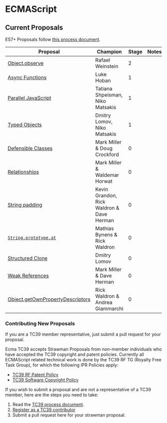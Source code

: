ECMAScript
====


## Current Proposals
ES7+ Proposals follow [this process document](https://docs.google.com/document/d/1QbEE0BsO4lvl7NFTn5WXWeiEIBfaVUF7Dk0hpPpPDzU).

| Proposal                                                                                             | Champion      | Stage | Notes
| ------------------------------------------------------------------------------------                 |-------------- | ------|------
| [Object.observe](http://wiki.ecmascript.org/doku.php?id=harmony:observe)                                |Rafael Weinstein     |2      |
| [Async Functions](https://github.com/lukehoban/ecmascript-asyncawait)                                |Luke Hoban     |1      |
| [Parallel JavaScript](http://wiki.ecmascript.org/doku.php?id=strawman:data_parallelism)              |Tatiana Shpeisman, Niko Matsakis     |1      |
| [Typed Objects](https://github.com/dslomov-chromium/typed-objects-es7)       |Dmitry Lomov, Niko Matsakis   |1
| [Defensible Classes](http://wiki.ecmascript.org/doku.php?id=strawman:defensible_classes) | Mark Miller & Doug Crockford | 0
| [Relationships](http://wiki.ecmascript.org/doku.php?id=strawman:relationships) | Mark Miller & Waldemar Horwat | 0
| [String padding](http://wiki.ecmascript.org/doku.php?id=strawman:string_padding) | Kevin Grandon, Rick Waldron & Dave Herman | 0     |
| [`String.prototype.at`](https://github.com/mathiasbynens/String.prototype.at) | Mathias Bynens & Rick Waldron | 0     |
| [Structured Clone](https://github.com/dslomov-chromium/ecmascript-structured-clone)       |Dmitry Lomov   |0
| [Weak References](http://wiki.ecmascript.org/doku.php?id=strawman:weakreferences) | Mark Miller & Dave Herman | 0
| [Object.getOwnPropertyDescriptors](https://gist.github.com/WebReflection/9353781) | Rick Waldron & Andrea Giammarchi | 0

### Contributing New Proposals
If you are a TC39 member representative, just submit a pull request for your proposal.

Ecma TC39 accepts Strawman Proposals from non-member individuals who have accepted the TC39 copyright and patent policies. Currently all ECMAScript related technical work is done by the TC39 RF TG (Royalty Free Task Group), for which the following IPR Policies apply:

  * [TC39 RF Patent Policy](http://www.ecma-international.org/memento/TC39%20policy/Ecma%20Experimental%20TC39%20Royalty-Free%20Patent%20Policy.pdf)
  * [TC39 Software Copyright Policy](http://www.ecma-international.org/memento/TC39%20experimental%20policy.htm) 

If you wish to submit a proposal and are not a representative of a TC39 member, here are the steps you need to take:

  1. Read the  [TC39 process document](https://docs.google.com/document/d/1QbEE0BsO4lvl7NFTn5WXWeiEIBfaVUF7Dk0hpPpPDzU).
  2. [Register as a TC39 contributor](http://www.ecma-international.org/memento/register_TC39_Royalty_Free_Task_Group.php)
  3. Submit a pull request here for your strawman proposal.
